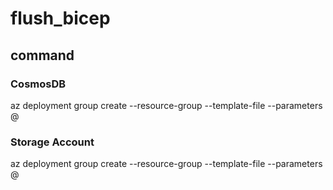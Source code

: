 # flush_bicep

## command
### CosmosDB
az deployment group create --resource-group <resource-group-name> --template-file <template-file-path> --parameters @<parameter-file-path>

### Storage Account
az deployment group create --resource-group <resource-group-name> --template-file <template-file-path> --parameters @<parameter-file-path>